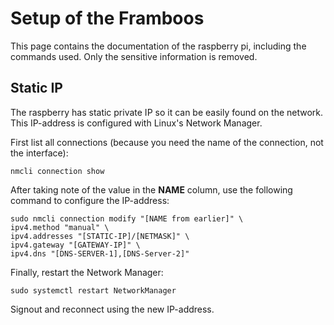 # Setup of the Framboos
This page contains the documentation of the raspberry pi, including the commands used. Only the sensitive information is removed.

## Static IP
The raspberry has static private IP so it can be easily found on the network. This IP-address is configured with Linux's Network Manager.

First list all connections (because you need the name of the connection, not the interface):
```shell
nmcli connection show
```

After taking note of the value in the **NAME** column, use the following command to configure the IP-address:
```shell
sudo nmcli connection modify "[NAME from earlier]" \
ipv4.method "manual" \
ipv4.addresses "[STATIC-IP]/[NETMASK]" \
ipv4.gateway "[GATEWAY-IP]" \
ipv4.dns "[DNS-SERVER-1],[DNS-Server-2]"
```

Finally, restart the Network Manager:
```shell
sudo systemctl restart NetworkManager
```

Signout and reconnect using the new IP-address.